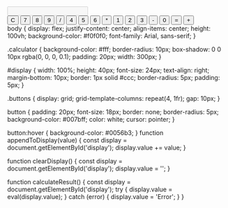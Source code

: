 <!DOCTYPE html>
<html lang="en">
<head>
    <meta charset="UTF-8">
    <meta name="viewport" content="width=device-width, initial-scale=1.0">
    <title>Calculator</title>
    <link rel="stylesheet" href="styles.css">
</head>
<body>
    <div class="calculator">
        <input type="text" id="display" disabled>
        <div class="buttons">
            <button onclick="clearDisplay()">C</button>
            <button onclick="appendToDisplay('7')">7</button>
            <button onclick="appendToDisplay('8')">8</button>
            <button onclick="appendToDisplay('9')">9</button>
            <button onclick="appendToDisplay('/')">/</button>
            <button onclick="appendToDisplay('4')">4</button>
            <button onclick="appendToDisplay('5')">5</button>
            <button onclick="appendToDisplay('6')">6</button>
            <button onclick="appendToDisplay('*')">*</button>
            <button onclick="appendToDisplay('1')">1</button>
            <button onclick="appendToDisplay('2')">2</button>
            <button onclick="appendToDisplay('3')">3</button>
            <button onclick="appendToDisplay('-')">-</button>
            <button onclick="appendToDisplay('0')">0</button>
            <button onclick="calculateResult()">=</button>
            <button onclick="appendToDisplay('+')">+</button>
        </div>
    </div>
    <script src="script.js"></script>
</body>
</html>
body {
    display: flex;
    justify-content: center;
    align-items: center;
    height: 100vh;
    background-color: #f0f0f0;
    font-family: Arial, sans-serif;
}

.calculator {
    background-color: #fff;
    border-radius: 10px;
    box-shadow: 0 0 10px rgba(0, 0, 0, 0.1);
    padding: 20px;
    width: 300px;
}

#display {
    width: 100%;
    height: 40px;
    font-size: 24px;
    text-align: right;
    margin-bottom: 10px;
    border: 1px solid #ccc;
    border-radius: 5px;
    padding: 5px;
}

.buttons {
    display: grid;
    grid-template-columns: repeat(4, 1fr);
    gap: 10px;
}

button {
    padding: 20px;
    font-size: 18px;
    border: none;
    border-radius: 5px;
    background-color: #007bff;
    color: white;
    cursor: pointer;
}

button:hover {
    background-color: #0056b3;
}
function appendToDisplay(value) {
    const display = document.getElementById('display');
    display.value += value;
}

function clearDisplay() {
    const display = document.getElementById('display');
    display.value = '';
}

function calculateResult() {
    const display = document.getElementById('display');
    try {
        display.value = eval(display.value);
    } catch (error) {
        display.value = 'Error';
    }
}
